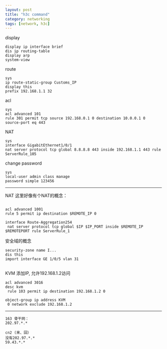 ```yaml
---
layout: post
title: "h3c command"
category: networking
tags: [network, h3c]
---
```


display

```
display ip interface brief
dis ip routing-table
display arp
system-view
```

route

```
sys
ip route-static-group Customs_IP
display this
prefix 192.168.1.1 32

```

acl

```
sys
acl advanced 101
rule 301 permit tcp source 192.168.0.1 0 destination 10.0.0.1 0 source-port eq 443
```

NAT

```
sys
interface GigabitEthernet1/0/1
nat server protocol tcp global 8.8.8.8 443 inside 192.168.1.1 443 rule ServerRule_105
```

change password

```
sys
local-user admin class manage
password simple 123456
```

---

NAT 这里好像有个NAT的概念：

```

acl advanced 1001
rule 5 permit ip destination $REMOTE_IP 0

interface Route-Aggregation254
 nat server protocol tcp global $IP $IP_PORT inside $REMOTE_IP $REMOTEPORT rule ServerRule_1

```

安全域的概念

```
security-zone name I...
dis this
import interface GE 1/0/5 vlan 31


```


KVM 添加IP, 允许192.168.1.2访问


```
acl advanced 3016
desc kvm
 rule 103 permit ip destination 192.168.1.2 0

object-group ip address KVM
 0 network exclude 192.168.1.2
```


---


```
163 骨干网：
202.97.*.*

cn2 (来、回）
没有202.97.*.*
59.43.*.*
```
